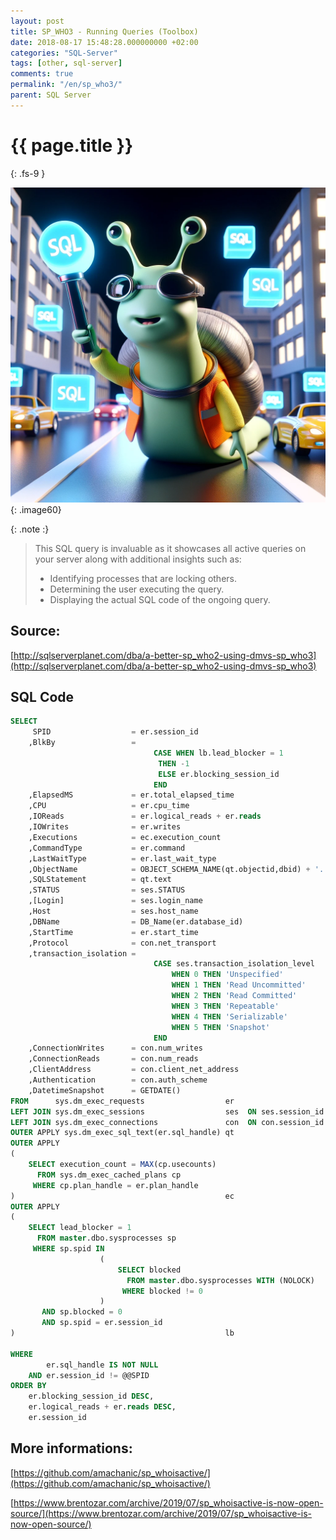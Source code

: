 ```yaml
---
layout: post
title: SP_WHO3 - Running Queries (Toolbox)
date: 2018-08-17 15:48:28.000000000 +02:00
categories: "SQL-Server"
tags: [other, sql-server]
comments: true
permalink: "/en/sp_who3/"
parent: SQL Server
---
```

# {{ page.title }}
{: .fs-9 }

![Alt text](../../assets/2023/SPWHO3.png){: .image60}


{: .note :}
>This SQL query is invaluable as it showcases all active queries on your server along with additional insights such as:
>
>    - Identifying processes that are locking others.
>    - Determining the user executing the query.
>    - Displaying the actual SQL code of the ongoing query.






## Source:
[http://sqlserverplanet.com/dba/a-better-sp_who2-using-dmvs-sp_who3](http://sqlserverplanet.com/dba/a-better-sp_who2-using-dmvs-sp_who3)


## SQL Code
```sql
SELECT
     SPID                  = er.session_id
    ,BlkBy                 = 
                                CASE WHEN lb.lead_blocker = 1 
                                 THEN -1 
                                 ELSE er.blocking_session_id 
                                END
    ,ElapsedMS             = er.total_elapsed_time
    ,CPU                   = er.cpu_time
    ,IOReads               = er.logical_reads + er.reads
    ,IOWrites              = er.writes
    ,Executions            = ec.execution_count
    ,CommandType           = er.command
    ,LastWaitType          = er.last_wait_type
    ,ObjectName            = OBJECT_SCHEMA_NAME(qt.objectid,dbid) + '.' + OBJECT_NAME(qt.objectid, qt.dbid)
    ,SQLStatement          = qt.text
    ,STATUS                = ses.STATUS
    ,[Login]               = ses.login_name
    ,Host                  = ses.host_name
    ,DBName                = DB_Name(er.database_id)
    ,StartTime             = er.start_time
    ,Protocol              = con.net_transport
    ,transaction_isolation =
                                CASE ses.transaction_isolation_level
                                    WHEN 0 THEN 'Unspecified'
                                    WHEN 1 THEN 'Read Uncommitted'
                                    WHEN 2 THEN 'Read Committed'
                                    WHEN 3 THEN 'Repeatable'
                                    WHEN 4 THEN 'Serializable'
                                    WHEN 5 THEN 'Snapshot'
                                END
    ,ConnectionWrites      = con.num_writes
    ,ConnectionReads       = con.num_reads
    ,ClientAddress         = con.client_net_address
    ,Authentication        = con.auth_scheme
    ,DatetimeSnapshot      = GETDATE()
FROM      sys.dm_exec_requests                  er
LEFT JOIN sys.dm_exec_sessions                  ses  ON ses.session_id = er.session_id
LEFT JOIN sys.dm_exec_connections               con  ON con.session_id = ses.session_id
OUTER APPLY sys.dm_exec_sql_text(er.sql_handle) qt
OUTER APPLY
(
    SELECT execution_count = MAX(cp.usecounts)
      FROM sys.dm_exec_cached_plans cp
     WHERE cp.plan_handle = er.plan_handle
)                                               ec
OUTER APPLY 
( 
    SELECT lead_blocker = 1 
      FROM master.dbo.sysprocesses sp 
     WHERE sp.spid IN 
                    (
                        SELECT blocked 
                          FROM master.dbo.sysprocesses WITH (NOLOCK) 
                         WHERE blocked != 0
                    ) 
       AND sp.blocked = 0 
       AND sp.spid = er.session_id
)                                               lb 

WHERE 
        er.sql_handle IS NOT NULL
    AND er.session_id != @@SPID
ORDER BY
    er.blocking_session_id DESC,
    er.logical_reads + er.reads DESC,
    er.session_id
```


## More informations:

[https://github.com/amachanic/sp_whoisactive/](https://github.com/amachanic/sp_whoisactive/)

[https://www.brentozar.com/archive/2019/07/sp_whoisactive-is-now-open-source/](https://www.brentozar.com/archive/2019/07/sp_whoisactive-is-now-open-source/)

